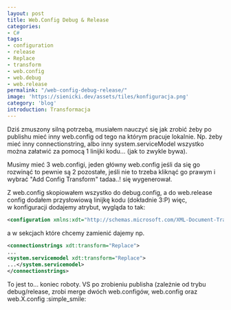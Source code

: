 ```yaml
---
layout: post
title: Web.Config Debug & Release
categories:
- C#
tags:
- configuration
- release
- Replace
- transform
- web.config
- web.debug
- web.release
permalink: "/web-config-debug-release/"
image: 'https://sienicki.dev/assets/tiles/konfiguracja.png'
category: 'blog' 
introduction: Transformacja
---
```

Dziś zmuszony silną potrzebą, musiałem nauczyć się jak zrobić żeby po publishu mieć inny web.config od tego na którym pracuje lokalnie. 
Np. żeby mieć inny connectionstring, albo inny system.serviceModel wszystko można załatwić za pomocą 1 linijki kodu... (jak to zwykle bywa).

Musimy mieć 3 web.configi, 
jeden główny web.config jeśli da się go rozwinąć to pewnie są 2 pozostałe, 
jeśli nie to trzeba kliknąć go prawym i wybrać "Add Config Transform" tadaa..! się wygenerował.

Z web.config skopiowałem wszystko do debug.config, a do web.release config dodałem przysłowiową linijkę kodu (dokładnie 3:P) więc,  
w konfiguracji dodajemy atrybut, wygląda to tak:

```xml
<configuration xmlns:xdt="http://schemas.microsoft.com/XML-Document-Transform"></configuration>
```
a w sekcjach które chcemy zamienić dajemy np.

```xml
<connectionstrings xdt:transform="Replace">
...
<system.servicemodel xdt:transform="Replace">
...</system.servicemodel>
</connectionstrings>
```

To jest to... koniec roboty. VS po zrobieniu publisha (zależnie od trybu debug/release, zrobi merge dwóch web.configów, web.config oraz web.X.config :simple_smile:
